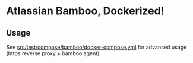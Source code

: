 # Atlassian Bamboo, Dockerized!

## Usage
See [src/test/compose/bamboo/docker-compose.yml](src/test/compose/bamboo/docker-compose.yml) for advanced usage (https reverse proxy + bamboo agent).